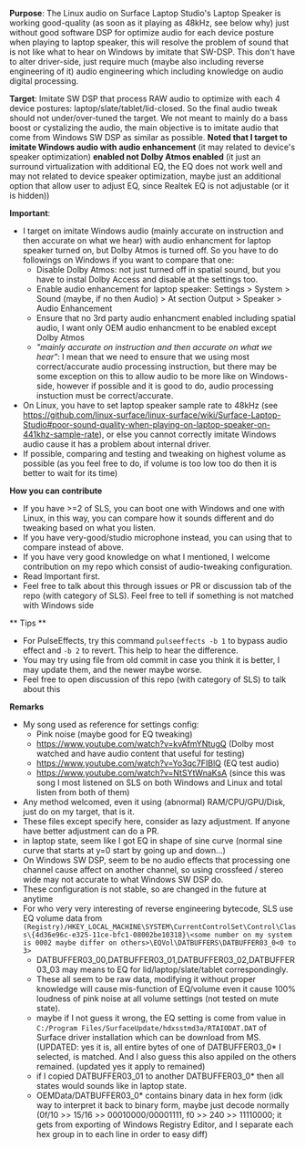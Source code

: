 
**Purpose**: The Linux audio on Surface Laptop Studio's Laptop Speaker is working good-quality (as soon as it playing as 48kHz, see below why) just without good software DSP for optimize audio for each device posture when playing to laptop speaker, this will resolve the problem of sound that is not like what to hear on Windows by imitate that SW-DSP. This don't have to alter driver-side, just require much (maybe also including reverse engineering of it) audio engineering which including knowledge on audio digital processing.

**Target**: Imitate SW DSP that process RAW audio to optimize with each 4 device postures: laptop/slate/tablet/lid-closed. So the final audio tweak should not under/over-tuned the target. We not meant to mainly do a bass boost or cystalizing the audio, the main objective is to imitate audio that come from Windows SW DSP as similar as possible. **Noted that I target to imitate Windows audio with audio enhancement** (it may related to device's speaker optimization) **enabled not Dolby Atmos enabled** (it just an surround virtualization with additional EQ, the EQ does not work well and may not related to device speaker optimization, maybe just an additional option that allow user to adjust EQ, since Realtek EQ is not adjustable (or it is hidden))

**Important**:
- I target on imitate Windows audio (mainly accurate on instruction and then accurate on what we hear) with audio enhancment for laptop speaker turned on, but Dolby Atmos is turned off. So you have to do followings on Windows if you want to compare that one:
  - Disable Dolby Atmos: not just turned off in spatial sound, but you have to instal Dolby Access and disable at the settings too.
  - Enable audio enhancement for laptop speaker: Settings > System > Sound (maybe, if no then Audio) > At section Output > Speaker > Audio Enhancement
  - Ensure that no 3rd party audio enhancment enabled including spatial audio, I want only OEM audio enhancment to be enabled except Dolby Atmos
  - _"mainly accurate on instruction and then accurate on what we hear"_: I mean that we need to ensure that we using most correct/accurate audio processing instruction, but there may be some exception on this to allow audio to be more like on Windows-side, however if possible and it is good to do, audio processing instuction must be correct/accurate. 
- On Linux, you have to set laptop speaker sample rate to 48kHz (see https://github.com/linux-surface/linux-surface/wiki/Surface-Laptop-Studio#poor-sound-quality-when-playing-on-laptop-speaker-on-441khz-sample-rate), or else you cannot correctly imitate Windows audio cause it has a problem about internal driver. 
- If possible, comparing and testing and tweaking on highest volume as possible (as you feel free to do, if volume is too low too do then it is better to wait for its time)

**How you can contribute**
- If you have >=2 of SLS, you can boot one with Windows and one with Linux, in this way, you can compare how it sounds different and do tweaking based on what you listen.
- If you have very-good/studio microphone instead, you can using that to compare instead of above.
- If you have very good knowledge on what I mentioned, I welcome contribution on my repo which consist of audio-tweaking configuration.
- Read Important first.
- Feel free to talk about this through issues or PR or discussion tab of the repo (with category of SLS). Feel free to tell if something is not matched with Windows side

** Tips **
- For PulseEffects, try this command ```pulseeffects -b 1``` to bypass audio effect and ```-b 2``` to revert. This help to hear the difference.
- You may try using file from old commit in case you think it is better, I may update them, and the newer maybe worse.
- Feel free to open discussion of this repo (with category of SLS) to talk about this

**Remarks**
- My song used as reference for settings config:
  - Pink noise (maybe good for EQ tweaking)
  - https://www.youtube.com/watch?v=kvAfmYNtugQ (Dolby most watched and have audio content that useful for testing)
  - https://www.youtube.com/watch?v=Yo3qc7FIBlQ (EQ test audio)
  - https://www.youtube.com/watch?v=NtSYtWnaKsA (since this was song I most listened on SLS on both Windows and Linux and total listen from both of them)
- Any method welcomed, even it using (abnormal) RAM/CPU/GPU/Disk, just do on my target, that is it.
- These files except specify here, consider as lazy adjustment. If anyone have better adjustment can do a PR.
- in laptop state, seem like I got EQ in shape of sine curve (normal sine curve that starts at y=0 start by going up and down...)
- On Windows SW DSP, seem to be no audio effects that processing one channel cause affect on another channel, so using crossfeed / stereo wide may not accurate to what Windows SW DSP do.
- These configuration is not stable, so are changed in the future at anytime
- For who very very interesting of reverse engineering bytecode, SLS use EQ volume data from ```(Registry)/HKEY_LOCAL_MACHINE\SYSTEM\CurrentControlSet\Control\Class\{4d36e96c-e325-11ce-bfc1-08002be10318}\<some number on my system is 0002 maybe differ on others>\EQVol\DATBUFFERS\DATBUFFER03_0<0 to 3>```
  - DATBUFFER03_00,DATBUFFER03_01,DATBUFFER03_02,DATBUFFER03_03 may means to EQ for lid/laptop/slate/tablet correspondingly.
  - These all seem to be raw data, modifying it without proper knowledge will cause mis-function of EQ/volume even it cause 100% loudness of pink noise at all volume settings (not tested on mute state).
  - maybe if I not guess it wrong, the EQ setting is come from value in ```C:/Program Files/SurfaceUpdate/hdxsstmd3a/RTAIODAT.DAT``` of Surface driver installation which can be download from MS. (UPDATED: yes it is, all entire bytes of one of DATBUFFER03_0* I selected, is matched. And I also guess this also appiled on the others remained. (updated yes it apply to remained)
  - if I copied DATBUFFER03_01 to another DATBUFFER03_0* then all states would sounds like in laptop state.
  - OEMData/DATBUFFER03_0* contains binary data in hex form (idk way to interpret it back to binary form, maybe just decode normally (0f/10 >> 15/16 >> 00010000/00001111, f0 >> 240 >> 11110000; it gets from exporting of Windows Registry Editor, and I separate each hex group in to each line in order to easy diff)
